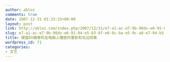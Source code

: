 ```yaml
---
author: abloz
comments: true
date: 2007-12-31 03:33:33+00:00
layout: post
link: http://abloz.com/index.php/2007/12/31/e7-a1-ac-e7-9b-98dv-e6-91-84-e5-83-8f-e6-9c-ba-e5-9c-a8-e7-94-b5-e8-84-91-e4-b8-8a-e6-92-ad-e6-94-be-e7-9a-84-e9-87-8d-e5-bd-b1-e5-92-8c-e6-af-9b-e8-be-b9-e7-8e-b0-e8-b1-a1/
slug: e7-a1-ac-e7-9b-98dv-e6-91-84-e5-83-8f-e6-9c-ba-e5-9c-a8-e7-94-b5-e8-84-91-e4-b8-8a-e6-92-ad-e6-94-be-e7-9a-84-e9-87-8d-e5-bd-b1-e5-92-8c-e6-af-9b-e8-be-b9-e7-8e-b0-e8-b1-a1
title: 硬盘DV摄像机在电脑上播放的重影和毛边现象
wordpress_id: 71
categories:
- 文艺
---
```



